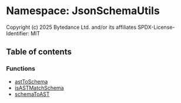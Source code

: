 # Namespace: JsonSchemaUtils

Copyright (c) 2025 Bytedance Ltd. and/or its affiliates
SPDX-License-Identifier: MIT

## Table of contents

### Functions

* [astToSchema](/auto-docs/form-materials/functions/JsonSchemaUtils.astToSchema.md)
* [isASTMatchSchema](/auto-docs/form-materials/functions/JsonSchemaUtils.isASTMatchSchema.md)
* [schemaToAST](/auto-docs/form-materials/functions/JsonSchemaUtils.schemaToAST.md)

